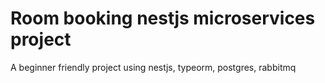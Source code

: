 # Room booking nestjs microservices project
A beginner friendly project using nestjs, typeorm, postgres, rabbitmq